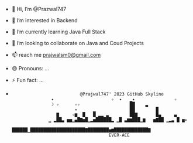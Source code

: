 - 👋 Hi, I’m @Prazwal747
- 👀 I’m interested in Backend
- 🌱 I’m currently learning Java Full Stack
- 💞️ I’m looking to collaborate on Java and Coud Projects
- 📫 reach me prajwalsm0@gmail.com
- 😄 Pronouns: ...
- ⚡ Fun fact: ...

-                               @Prajwal747' 2023 GitHub Skyline
                     ✦                      ✧  ✦   ▁✦               ✧     
                     ☽ ✧      ✧✧                   ██    ▃
                              ✦      ▁             ██        █ 
                       ▇     ✧▆  █   █ ▂▂ ▃        ██▇       █▄     ▄
                    ▁ ▂██▃ ▅▅▁▄█▇▅█▁▂▅██████▂ ▁█ ▃▆▆███▁▆   ▅▇██ ▁▂▃ █ ▅✦
                     ██████▁█████████████████████▇████████▅▆█████████████▇
                                           EVER-ACE

<!---
Prazwal747/Prazwal747 is a ✨ special ✨ repository because its `README.md` (this file) appears on your GitHub profile.
You can click the Preview link to take a look at your changes.
--->
